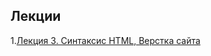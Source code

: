 ## Лекции

1.[Лекция 3. Синтаксис HTML, Верстка сайта](https://slides.com/aijanmergesh/deck-bd15e0/live)<br />
